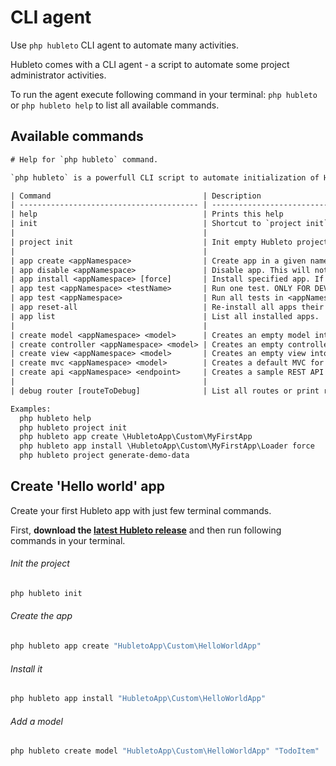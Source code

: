 # CLI agent

Use `php hubleto` CLI agent to automate many activities.

Hubleto comes with a CLI agent - a script to automate some project administrator activities.

To run the agent execute following command in your terminal: `php hubleto` or `php hubleto help` to list all available commands.

## Available commands

```txt
# Help for `php hubleto` command.

`php hubleto` is a powerfull CLI script to automate initialization of Hubleto, apps management or script generation.

| Command                                  | Description                                                                  |
| ---------------------------------------- | ---------------------------------------------------------------------------- |
| help                                     | Prints this help                                                             |
| init                                     | Shortcut to `project init` command.                                          |
|                                          |                                                                              |
| project init                             | Init empty Hubleto project. Config file must be in YAML.                     |
|                                          |                                                                              |
| app create <appNamespace>                | Create app in a given namespace.                                             |
| app disable <appNamespace>               | Disable app. This will not delete app's data.                                |
| app install <appNamespace> [force]       | Install specified app. If force set to true, app will be reinstalled.        |
| app test <appNamespace> <testName>       | Run one test. ONLY FOR DEVELOPMENT! MAY MODIFY YOUR DATA.                    |
| app test <appNamespace>                  | Run all tests in <appNamespace>. ONLY FOR DEVELOPMENT! MAY MODIFY YOUR DATA. |
| app reset-all                            | Re-install all apps their 'factory' state.                                   |
| app list                                 | List all installed apps.                                                     |
|                                          |                                                                              |
| create model <appNamespace> <model>      | Creates an empty model into a specified app.                                 |
| create controller <appNamespace> <model> | Creates an empty controller into a specified app.                            |
| create view <appNamespace> <model>       | Creates an empty view into a specified app.                                  |
| create mvc <appNamespace> <model>        | Creates a default MVC for a specified model.                                 |
| create api <appNamespace> <endpoint>     | Creates a sample REST API controller.                                        |
|                                          |                                                                              |
| debug router [routeToDebug]              | List all routes or print route information.                                  |

Examples:
  php hubleto help
  php hubleto project init
  php hubleto app create \HubletoApp\Custom\MyFirstApp
  php hubleto app install \HubletoApp\Custom\MyFirstApp\Loader force
  php hubleto project generate-demo-data
```

## Create 'Hello world' app

Create your first Hubleto app with just few terminal commands.

First, **download the [latest Hubleto release](https://www.hubleto.com/en/download)** and then run following commands in your terminal.

###### Init the project
```bash
php hubleto init
```

###### Create the app
```bash
php hubleto app create "HubletoApp\Custom\HelloWorldApp"
```

###### Install it
```bash
php hubleto app install "HubletoApp\Custom\HelloWorldApp"
```

###### Add a model
```bash
php hubleto create model "HubletoApp\Custom\HelloWorldApp" "TodoItem"
```